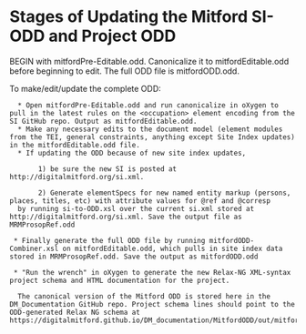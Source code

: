 # Stages of Updating the Mitford SI-ODD and Project ODD

 BEGIN with mitfordPre-Editable.odd. Canonicalize it to mitfordEditable.odd before beginning to edit. The full ODD file is mitfordODD.odd.
      
To make/edit/update the complete ODD: 

      * Open mitfordPre-Editable.odd and run canonicalize in oXygen to pull in the latest rules on the <occupation> element encoding from the SI GitHub repo. Output as mitfordEditable.odd.
      * Make any necessary edits to the document model (element modules from the TEI, general constraints, anything except Site Index updates) in the mitfordEditable.odd file.
      * If updating the ODD because of new site index updates, 
           
           1) be sure the new SI is posted at http://digitalmitford.org/si.xml. 
            
           2) Generate elementSpecs for new named entity markup (persons, places, titles, etc) with attribute values for @ref and @corresp 
      by running si-to-ODD.xsl over the current si.xml stored at http://digitalmitford.org/si.xml. Save the output file as MRMProsopRef.odd 
      
     * Finally generate the full ODD file by running mitfordODD-Combiner.xsl on mitfordEditable.odd, which pulls in site index data stored in MRMProsopRef.odd. Save the output as mitfordODD.odd
     
     * "Run the wrench" in oXygen to generate the new Relax-NG XML-syntax project schema and HTML documentation for the project.
     
      The canonical version of the Mitford ODD is stored here in the DM_Documentation GitHub repo. Project schema lines should point to the ODD-generated Relax NG schema at https://digitalmitford.github.io/DM_documentation/MitfordODD/out/mitfordODD.rng 


